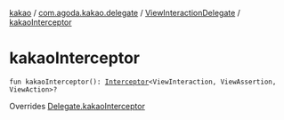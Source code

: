 [kakao](../../index.md) / [com.agoda.kakao.delegate](../index.md) / [ViewInteractionDelegate](index.md) / [kakaoInterceptor](./kakao-interceptor.md)

# kakaoInterceptor

`fun kakaoInterceptor(): `[`Interceptor`](../../com.agoda.kakao.intercept/-interceptor/index.md)`<ViewInteraction, ViewAssertion, ViewAction>?`

Overrides [Delegate.kakaoInterceptor](../-delegate/kakao-interceptor.md)

